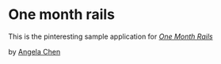 # One month rails

This is the pinteresting sample application for
[*One Month Rails*](http://onemonthrails.com)

by [Angela Chen](http://wwww.linkedin.com/in/chenangelay)